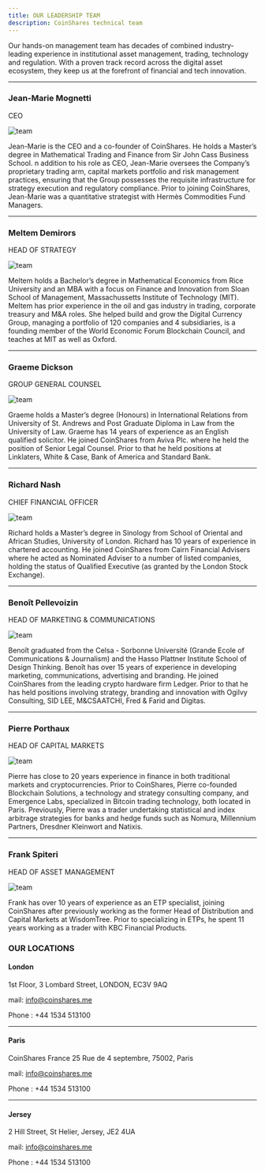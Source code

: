```yaml
---
title: OUR LEADERSHIP TEAM
description: CoinShares technical team 
---
```


Our hands-on management team has decades of combined industry-leading experience in institutional asset management, trading, technology and regulation. With a proven track record across the digital asset ecosystem, they keep us at the forefront of financial and tech innovation.

---

### Jean-Marie Mognetti

CEO

![team](/img/images/p1.png)

Jean-Marie is the CEO and a co-founder of CoinShares. He holds a Master’s degree in Mathematical Trading and Finance from Sir John Cass Business School. n addition to his role as CEO, Jean-Marie oversees the Company’s proprietary trading arm, capital markets portfolio and risk management practices, ensuring that the Group possesses the requisite infrastructure for strategy execution and regulatory compliance. Prior to joining CoinShares, Jean-Marie was a quantitative strategist with Hermès Commodities Fund Managers.

---

### Meltem Demirors

HEAD OF STRATEGY

![team](/img/images/p2.png)

Meltem holds a Bachelor’s degree in Mathematical Economics from Rice University and an MBA with a focus on Finance and Innovation from Sloan School of Management, Massachussetts Institute of Technology (MIT). Meltem has prior experience in the oil and gas industry in trading, corporate treasury and M&A roles. She helped build and grow the Digital Currency Group, managing a portfolio of 120 companies and 4 subsidiaries, is a founding member of the World Economic Forum Blockchain Council, and teaches at MIT as well as Oxford.

---

### Graeme Dickson

GROUP GENERAL COUNSEL

![team](/img/images/p3.png)

Graeme holds a Master’s degree (Honours) in International Relations from University of St. Andrews and Post Graduate Diploma in Law from the University of Law. Graeme has 14 years of experience as an English qualified solicitor. He joined CoinShares from Aviva Plc. where he held the position of Senior Legal Counsel. Prior to that he held positions at Linklaters, White & Case, Bank of America and Standard Bank.

---

### Richard Nash

CHIEF FINANCIAL OFFICER

![team](/img/images/p4.png)

Richard holds a Master’s degree in Sinology from School of Oriental and African Studies, University of London. Richard has 10 years of experience in chartered accounting. He joined CoinShares from Cairn Financial Advisers where he acted as Nominated Adviser to a number of listed companies, holding the status of Qualified Executive (as granted by the London Stock Exchange).

---

### Benoît Pellevoizin

HEAD OF MARKETING & COMMUNICATIONS

![team](/img/images/p5.png)

Benoît graduated from the Celsa - Sorbonne Université (Grande Ecole of Communications & Journalism) and the Hasso Plattner Institute School of Design Thinking. Benoît has over 15 years of experience in developing marketing, communications, advertising and branding. He joined CoinShares from the leading crypto hardware firm Ledger. Prior to that he has held positions involving strategy, branding and innovation with Ogilvy Consulting, SID LEE, M&CSAATCHI, Fred & Farid and Digitas.

---

### Pierre Porthaux

HEAD OF CAPITAL MARKETS

![team](/img/images/p6.png)

Pierre has close to 20 years experience in finance in both traditional markets and cryptocurrencies. Prior to CoinShares, Pierre co-founded Blockchain Solutions, a technology and strategy consulting company, and Emergence Labs, specialized in Bitcoin trading technology, both located in Paris. Previously, Pierre was a trader undertaking statistical and index arbitrage strategies for banks and hedge funds such as Nomura, Millennium Partners, Dresdner Kleinwort and Natixis.

---

### Frank Spiteri

HEAD OF ASSET MANAGEMENT

![team](/img/images/p7.png)

Frank has over 10 years of experience as an ETP specialist, joining CoinShares after previously working as the former Head of Distribution and Capital Markets at WisdomTree. Prior to specializing in ETPs, he spent 11 years working as a trader with KBC Financial Products.


### OUR LOCATIONS

#### London

1st Floor, 3 Lombard Street, LONDON, EC3V 9AQ

mail: info@coinshares.me

Phone : +44 1534 513100


___

#### Paris

CoinShares France
25 Rue de 4 septembre, 75002, Paris


mail: info@coinshares.me

Phone : +44 1534 513100

___


#### Jersey

2 Hill Street, St Helier, Jersey, JE2 4UA

mail: info@coinshares.me

Phone : +44 1534 513100